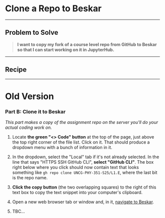 # Clone a Repo to Beskar
___

## Problem to Solve

> **I want to copy my fork of a course level repo from GitHub to Beskar so that I can start working on it in JupyterHub.**
___

## Recipe


___
# Old Version

### Part B: Clone it to Beskar

_This part makes a copy of the assignment repo on the server you'll do your actual coding work on._

1. Locate **the green "<> Code" button** at the top of the page, just above the top right corner of the file list. Click on it. That should produce a dropdown menu with a bunch of information in it.

2. In the dropdown, select the "Local" tab if it's not already selected. In the line that says "HTTPS SSH GitHub CLI", **select "GitHub CLI"**. The box right below where you click should now contain text that looks something like `gh repo clone UNCG-PHY-351-S25/L1.E`, where the last bit is the repo name.

3. **Click the copy button** (the two overlapping squares) to the right of this text box to copy the text snippet into your computer's clipboard.

4. Open a new web browser tab or window and, in it, [navigate to Beskar](http://beskar.uncg.edu).

5. TBC…

